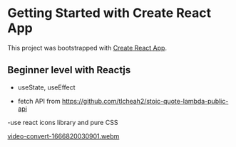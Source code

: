 # Getting Started with Create React App

This project was bootstrapped with [Create React App](https://github.com/facebook/create-react-app).

## Beginner level with Reactjs 

- useState, useEffect 

- fetch API from https://github.com/tlcheah2/stoic-quote-lambda-public-api

-use react icons library and pure CSS 

[video-convert-1666820030901.webm](https://user-images.githubusercontent.com/44481142/198143093-64d37781-434e-4869-a7b1-14058600f0a1.webm)
